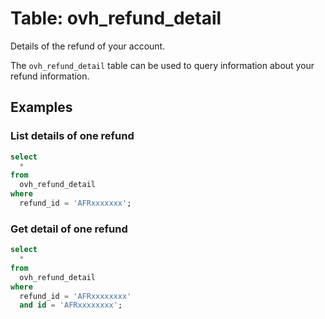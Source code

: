 # Table: ovh_refund_detail

Details of the refund of your account.

The `ovh_refund_detail` table can be used to query information about your refund information.

## Examples

### List details of one refund

```sql
select
  *
from
  ovh_refund_detail
where
  refund_id = 'AFRxxxxxxx';
```

### Get detail of one refund

```sql
select
  *
from
  ovh_refund_detail
where
  refund_id = 'AFRxxxxxxxx'
  and id = 'AFRxxxxxxxx';
```
